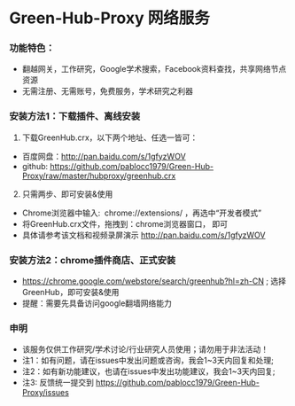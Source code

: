 
# Green-Hub-Proxy 网络服务

### 功能特色：
 - 翻越网关，工作研究，Google学术搜索，Facebook资料查找，共享网络节点资源
 - 无需注册、无需账号，免费服务，学术研究之利器

### 安装方法1：下载插件、离线安装
 1. 下载GreenHub.crx，以下两个地址、任选一皆可：
   * 百度网盘：http://pan.baidu.com/s/1gfyzWOV
   * github: https://github.com/pablocc1979/Green-Hub-Proxy/raw/master/hubproxy/greenhub.crx 
   
   
 2. 只需两步、即可安装&使用
   * Chrome浏览器中输入:  chrome://extensions/ ，再选中“开发者模式”
   * 将GreenHub.crx文件，拖拽到：chrome浏览器窗口， 即可
   * 具体请参考该文档和视频录屏演示 http://pan.baidu.com/s/1gfyzWOV
   
   
### 安装方法2：chrome插件商店、正式安装
* https://chrome.google.com/webstore/search/greenhub?hl=zh-CN ; 选择GreenHub，即可安装&使用 
* 提醒：需要先具备访问google翻墙网络能力 
   
### 申明
* 该服务仅供工作研究/学术讨论/行业研究人员使用；请勿用于非法活动！
* 注1：如有问题，请在issues中发出问题或咨询，我会1~3天内回复和处理; 
* 注2：如有新功能建议，也请在issues中发出功能建议，我会1~3天内回复; 
* 注3: 反馈统一提交到 https://github.com/pablocc1979/Green-Hub-Proxy/issues
